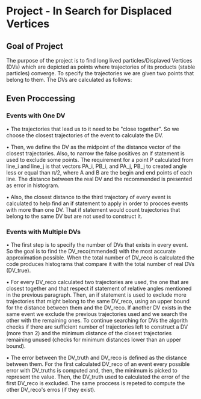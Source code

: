 # Project - In Search for Displaced Vertices

## Goal of Project

The purpose of the project is to find long lived particles/Displaved Vertices (DVs) which are depicted as points where
trajectories of its products (stable particles) converge. To specify the trajectories we are given two points that belong to them. The DVs 
are calculated as follows:

## Even Proccessing

### Events with One DV

  • The trajectories that lead us to it need to be "close together". So we choose the closest trajectories of the event
  to calculate the DV.

  • Then, we define the DV as the midpoint of the distance vector of the closest trajectories. Also, to narrow the false 
  positives an if statement is used to exclude some points. The requirement for a point P calculated from line_i and line_j
  is that vectors PA_i, PB_i, and PA_j, PB_j to created angle less or equal than π/2, where A and B are the begin and end
  points of each line. The distance between the real DV and the recommended is presented as error in histogram.

  • Also, the closest distance to the third trajectory of every event is calculated to help find an if statement to apply
    in order to procces events with more than one DV. That if statement would count trajectories that belong to the same DV
    but are not used to construct it.
  
### Events with Multiple DVs

  • The first step is to specify the number of DVs that exists in every event. So the goal is to find the DV_reco(mmended) with the 
    most accurate approximation possible. When the total number of DV_reco is calculated the code produces histograms that compare it
    with the total number of real DVs (DV_true).

  • For every DV_reco calculated two trajectories are used, the one that are closest together and that respect if statement of relative
    angles mentioned in the previous paragraph. Then, an if statement is used to exclude more trajectories that might belong to the same
    DV_reco, using an upper bound for the distance between them and the DV_reco. If another DV exists in the same event we exclude the 
    previous trajectories used and we search the other with the remaining ones. To continue searching for DVs the algorith checks if there
    are sufficient number of trajectories left to construct a DV (more than 2) and the minimum distance of the closest trajectories remaining
    unused (checks for minimum distances lower than an upper bound).

  • The error between the DV_truth and DV_reco is defined as the distance between them. For the first calculated DV_reco of an event 
    every possible error with DV_truths is computed and, then, the minimum is picked to represent the value. Then, the DV_truth used to 
    calculated the error of the first DV_reco is excluded. The same proccess is repeted to compute the other DV_reco's erros (if they exist).
